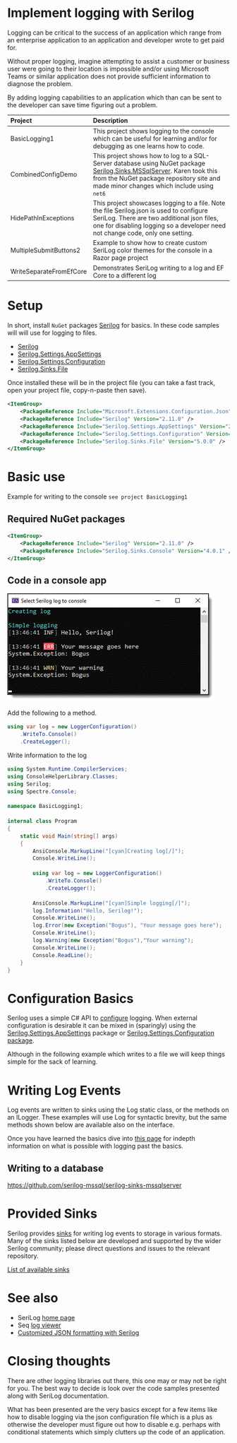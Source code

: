 # Implement logging with Serilog

Logging can be critical to the success of an application which range from an enterprise application to an application and developer wrote to get paid for.

Without proper logging, imagine attempting to assist a customer or business user were going to their location is impossible and/or using Microsoft Teams or similar application does not provide sufficient information to diagnose the problem.


By adding logging capabilities to an application which than can be sent to the developer can save time figuring out a problem.

| Project        |   Description |
|:------------- |:-------------|
| BasicLogging1 |  This project shows logging to the console which can be useful for learning and/or for debugging as one learns how to code. | 
| CombinedConfigDemo | This project shows how to log to a SQL-Server database using NuGet package [Serilog.Sinks.MSSqlServer](https://www.nuget.org/packages/Serilog.Sinks.MSSqlServer/5.7.1?_src=template). Karen took this from the NuGet package repository site and made minor changes which include using `net6` |  
| HidePathInExceptions | This project showcases logging to a file. Note the file Serilog.json is used to configure SeriLog. There are two additional json files, one for disabling logging so a developer need not change code, only one setting. |  
|MultipleSubmitButtons2| Example to show how to create custom SeriLog color themes for the console in a Razor page project |
| WriteSeparateFromEfCore | Demonstrates SeriLog writing to a log and EF Core to a different log|

# Setup

In short, install `NuGet` packages [Serilog](https://www.nuget.org/packages/Serilog/2.12.0-dev-01555) for basics. In these code samples will will use for logging to files.

- [Serilog](https://www.nuget.org/packages/Serilog/2.12.0-dev-01555)
- [Serilog.Settings.AppSettings](https://www.nuget.org/packages/Serilog.Settings.AppSettings/2.2.3-dev-00066)
- [Serilog.Settings.Configuration](https://www.nuget.org/packages/Serilog.Settings.Configuration/3.3.1-dev-00337)
- [Serilog.Sinks.File](https://www.nuget.org/packages/Serilog.Sinks.File/5.0.0)

Once installed these will be in the project file (you can take a fast track, open your project file, copy-n-paste then save).

```xml
<ItemGroup>
    <PackageReference Include="Microsoft.Extensions.Configuration.Json" Version="6.0.0" />
    <PackageReference Include="Serilog" Version="2.11.0" />
    <PackageReference Include="Serilog.Settings.AppSettings" Version="2.2.2" />
    <PackageReference Include="Serilog.Settings.Configuration" Version="3.3.0" />
    <PackageReference Include="Serilog.Sinks.File" Version="5.0.0" />
</ItemGroup>
```


# Basic use

Example for writing to the console `see project BasicLogging1`

## Required NuGet packages

```xml
<ItemGroup>
    <PackageReference Include="Serilog" Version="2.11.0" />
    <PackageReference Include="Serilog.Sinks.Console" Version="4.0.1" />
</ItemGroup>
```

## Code in a console app

![x](assets/consoleLog.png)

Add the following to a method.

```csharp
using var log = new LoggerConfiguration()
    .WriteTo.Console()
    .CreateLogger();
```

Write information to the log

```csharp
using System.Runtime.CompilerServices;
using ConsoleHelperLibrary.Classes;
using Serilog;
using Spectre.Console;

namespace BasicLogging1;

internal class Program
{
    static void Main(string[] args)
    {
        AnsiConsole.MarkupLine("[cyan]Creating log[/]");
        Console.WriteLine();

        using var log = new LoggerConfiguration()
            .WriteTo.Console()
            .CreateLogger();

        AnsiConsole.MarkupLine("[cyan]Simple logging[/]");
        log.Information("Hello, Serilog!");
        Console.WriteLine();
        log.Error(new Exception("Bogus"), "Your message goes here");
        Console.WriteLine();
        log.Warning(new Exception("Bogus"),"Your warning");
        Console.WriteLine();
        Console.ReadLine();
    }
}
```

# Configuration Basics

Serilog uses a simple C# API to [configure](https://github.com/serilog/serilog/wiki/Configuration-Basics) logging. When external configuration is desirable it can be mixed in (sparingly) using the [Serilog.Settings.AppSettings](https://github.com/serilog/serilog-settings-appsettings) package or [Serilog.Settings.Configuration package](https://github.com/serilog/serilog-settings-configuration).


Although in the following example which writes to a file we will keep things simple for the sack of learning.

# Writing Log Events

Log events are written to sinks using the Log static class, or the methods on an ILogger. These examples will use Log for syntactic brevity, but the same methods shown below are available also on the interface.

Once you have learned the basics dive into [this page](https://github.com/serilog/serilog/wiki/Writing-Log-Events) for indepth information on what is possible with logging past the basics.

## Writing to a database

https://github.com/serilog-mssql/serilog-sinks-mssqlserver

# Provided Sinks

Serilog provides [sinks](https://github.com/serilog/serilog/wiki/Provided-Sinks) for writing log events to storage in various formats. Many of the sinks listed below are developed and supported by the wider Serilog community; please direct questions and issues to the relevant repository.

[List of available sinks](https://github.com/serilog/serilog/wiki/Provided-Sinks#list-of-available-sinks)


# See also

- SeriLog [home page](https://serilog.net/)
- Seq [log viewer](https://datalust.co/seq)
- [Customized JSON formatting with Serilog](https://nblumhardt.com/2021/06/customize-serilog-json-output/)


# Closing thoughts

There are other logging libraries out there, this one may or may not be right for you. The best way to decide is look over the code samples presented along with SeriLog documentation.

What has been presented are the very basics except for a few items like how to disable logging via the json configuration file which is a plus as otherwise the developer must figure out how to disable e.g. perhaps with conditional statements which simply clutters up the code of an application.

